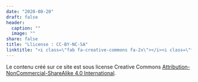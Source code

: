 ```yaml
---
date: "2020-08-20"
draft: false
header:
  caption: ""
  image: ""
share: false
title: "Llicense : CC-BY-NC-SA"
linktitle: "<i class=\"fab fa-creative-commons fa-2x\"></i><i class=\"fab fa-creative-commons-by fa-2x\"></i><i class=\"fab fa-creative-commons-nc fa-2x\"></i><i class=\"fab fa-creative-commons-sa fa-2x\"></i>"
---
```



Le contenu créé sur ce site est sous license Creative Commons [Attribution-NonCommercial-ShareAlike 4.0 International](http://creativecommons.org/licenses/by-nc-sa/4.0/).

<center>
<i class="fab fa-creative-commons fa-2x"></i><i class="fab fa-creative-commons-by fa-2x"></i><i class="fab fa-creative-commons-sa fa-2x"></i>
</center>

